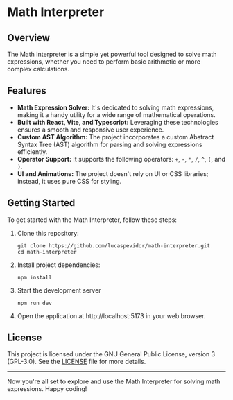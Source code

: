 # Math Interpreter

## Overview
The Math Interpreter is a simple yet powerful tool designed to solve math expressions, whether you need to perform basic arithmetic or more complex calculations.

## Features
- **Math Expression Solver:** It's dedicated to solving math expressions, making it a handy utility for a wide range of mathematical operations.
- **Built with React, Vite, and Typescript:** Leveraging these technologies ensures a smooth and responsive user experience.
- **Custom AST Algorithm:** The project incorporates a custom Abstract Syntax Tree (AST) algorithm for parsing and solving expressions efficiently.
- **Operator Support:** It supports the following operators: `+`, `-`, `*`, `/`, `^`, `(`, and `)`.
- **UI and Animations:** The project doesn't rely on UI or CSS libraries; instead, it uses pure CSS for styling.

## Getting Started
To get started with the Math Interpreter, follow these steps:

1. Clone this repository:
   ```shell
   git clone https://github.com/lucaspevidor/math-interpreter.git
   cd math-interpreter
   ```
2. Install project dependencies:
   ```shell
   npm install
   ```
3. Start the development server
   ```shell
   npm run dev
   ```
4. Open the application at http://localhost:5173 in your web browser.

## License
This project is licensed under the GNU General Public License, version 3 (GPL-3.0). See the [LICENSE](LICENSE) file for more details.

<hr>

Now you're all set to explore and use the Math Interpreter for solving math expressions. Happy coding!